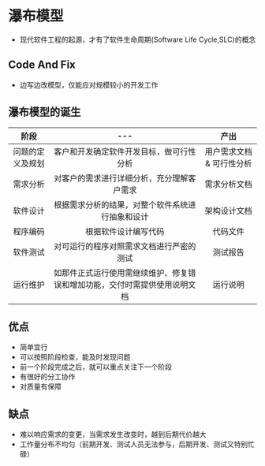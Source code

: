 # 瀑布模型

- 现代软件工程的起源，才有了软件生命周期(Software Life Cycle,SLC)的概念

## Code And Fix

- 边写边改模型，仅能应对规模较小的开发工作

## 瀑布模型的诞生

| 阶段 |---|产出|
| :----: | :----: | :----: |
| 问题的定义及规划 | 客户和开发确定软件开发目标，做可行性分析 | 用户需求文档 & 可行性分析 |
| 需求分析 | 对客户的需求进行详细分析，充分理解客户需求 | 需求分析文档 |
| 软件设计 | 根据需求分析的结果，对整个软件系统进行抽象和设计 | 架构设计文档 |
| 程序编码 | 根据软件设计编写代码 | 代码文件 |
| 软件测试 | 对可运行的程序对照需求文档进行严密的测试 | 测试报告 |
| 运行维护 | 如那件正式运行使用需继续维护、修复错误和增加功能，交付时需提供使用说明文档 | 运行说明 |

## 优点

- 简单宜行
- 可以按照阶段检查，能及时发现问题
- 前一个阶段完成之后，就可以重点关注下一个阶段
- 有很好的分工协作
- 对质量有保障

## 缺点

- 难以响应需求的变更，当需求发生改变时，越到后期代价越大
- 工作量分布不均匀（前期开发、测试人员无法参与，后期开发、测试又特别忙碌）
